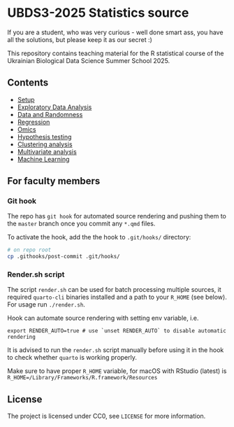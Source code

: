 # UBDS3-2025 Statistics source
If you are a student, who was very curious - well done smart ass, you have all the solutions, but please keep it as our secret :)

This repository contains teaching material for the R statistical course of the Ukrainian Biological Data Science Summer School 2025.

## Contents

* [Setup](labs/00-setup/setup.html)
* [Exploratory Data Analysis](labs/exploratory/exploratory.html)
* [Data and Randomness](labs/randomness/randomness.html)
* [Regression](labs/regression/regression.html)
* [Omics](labs/omics/omics.html)
* [Hypothesis testing](labs/testing/testing.html)
* [Clustering analysis](labs/clustering/clustering.html)
* [Multivariate analysis](labs/multivariate/multivariate.html)
* [Machine Learning](labs/ML/ML.html)


## For faculty members

### Git hook

The repo has `git hook` for automated source rendering and pushing them to the `master` branch once you commit any `*.qmd` files.

To activate the hook, add the the hook to `.git/hooks/` directory:

```bash
# on repo root
cp .githooks/post-commit .git/hooks/
```

### Render.sh script

The script `render.sh` can be used for batch processing multiple sources, it required `quarto-cli` binaries installed and a path to your `R_HOME` (see below). For usage run `./render.sh`.

Hook can automate source rendering with setting env variable, i.e.

```
export RENDER_AUTO=true # use `unset RENDER_AUTO` to disable automatic rendering
```

It is advised to run the `render.sh` script manually before using it in the hook to check whether `quarto` is working properly.

Make sure to have proper `R_HOME` variable, for macOS with RStudio (latest) is `R_HOME=/Library/Frameworks/R.framework/Resources`

## License

The project is licensed under CC0, see `LICENSE` for more information.
